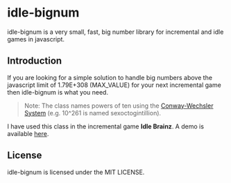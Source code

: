 # idle-bignum

idle-bignum is a very small, fast, big number library for incremental and idle games in javascript.

## Introduction

If you are looking for a simple solution to handle big numbers above the javascript limit of 1.79E+308 (MAX_VALUE) for your next incremental game then idle-bignum is what you need.

> Note: The class names powers of ten using the [Conway-Wechsler System](http://mrob.com/pub/math/largenum.html#conway-wechsler) (e.g. 10^261 is named sexoctogintillion).

I have used this class in the incremental game **Idle Brainz**. A demo is available [here](https://play.litemint.com/demo/idlebrainz/).

## License

idle-bignum is licensed under the MIT LICENSE.

